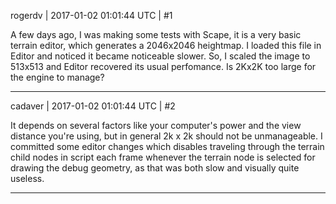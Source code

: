 rogerdv | 2017-01-02 01:01:44 UTC | #1

A few days ago, I was making some tests with Scape, it is a very basic terrain editor, which generates a 2046x2046 heightmap. I loaded this file in Editor and noticed it became noticeable slower. So, I scaled the image to 513x513 and Editor recovered its usual perfomance. Is 2Kx2K too large for the engine to manage?

-------------------------

cadaver | 2017-01-02 01:01:44 UTC | #2

It depends on several factors like your computer's power and the view distance you're using, but in general 2k x 2k should not be unmanageable. I committed some editor changes which disables traveling through the terrain child nodes in script each frame whenever the terrain node is selected for drawing the debug geometry, as that was both slow and visually quite useless.

-------------------------

